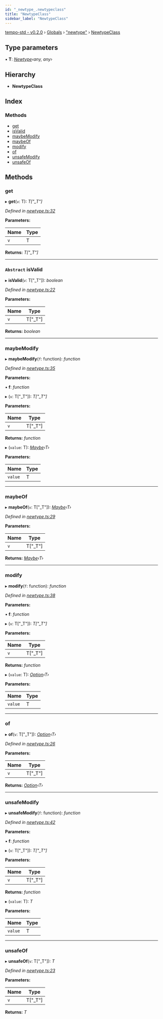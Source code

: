 ```yaml
---
id: "_newtype_.newtypeclass"
title: "NewtypeClass"
sidebar_label: "NewtypeClass"
---
```


[tempo-std - v0.2.0](../index.md) › [Globals](../globals.md) › ["newtype"](../modules/_newtype_.md) › [NewtypeClass](_newtype_.newtypeclass.md)

## Type parameters

▪ **T**: *[Newtype](../interfaces/_newtype_.newtype.md)‹any, any›*

## Hierarchy

* **NewtypeClass**

## Index

### Methods

* [get](_newtype_.newtypeclass.md#get)
* [isValid](_newtype_.newtypeclass.md#abstract-isvalid)
* [maybeModify](_newtype_.newtypeclass.md#maybemodify)
* [maybeOf](_newtype_.newtypeclass.md#maybeof)
* [modify](_newtype_.newtypeclass.md#modify)
* [of](_newtype_.newtypeclass.md#of)
* [unsafeModify](_newtype_.newtypeclass.md#unsafemodify)
* [unsafeOf](_newtype_.newtypeclass.md#unsafeof)

## Methods

###  get

▸ **get**(`v`: T): *T["_T"]*

*Defined in [newtype.ts:32](https://github.com/fponticelli/tempo/blob/4a30d82/std/src/newtype.ts#L32)*

**Parameters:**

Name | Type |
------ | ------ |
`v` | T |

**Returns:** *T["_T"]*

___

### `Abstract` isValid

▸ **isValid**(`v`: T["_T"]): *boolean*

*Defined in [newtype.ts:22](https://github.com/fponticelli/tempo/blob/4a30d82/std/src/newtype.ts#L22)*

**Parameters:**

Name | Type |
------ | ------ |
`v` | T["_T"] |

**Returns:** *boolean*

___

###  maybeModify

▸ **maybeModify**(`f`: function): *function*

*Defined in [newtype.ts:35](https://github.com/fponticelli/tempo/blob/4a30d82/std/src/newtype.ts#L35)*

**Parameters:**

▪ **f**: *function*

▸ (`v`: T["_T"]): *T["_T"]*

**Parameters:**

Name | Type |
------ | ------ |
`v` | T["_T"] |

**Returns:** *function*

▸ (`value`: T): *[Maybe](../modules/_maybe_.md#maybe)‹T›*

**Parameters:**

Name | Type |
------ | ------ |
`value` | T |

___

###  maybeOf

▸ **maybeOf**(`v`: T["_T"]): *[Maybe](../modules/_maybe_.md#maybe)‹T›*

*Defined in [newtype.ts:29](https://github.com/fponticelli/tempo/blob/4a30d82/std/src/newtype.ts#L29)*

**Parameters:**

Name | Type |
------ | ------ |
`v` | T["_T"] |

**Returns:** *[Maybe](../modules/_maybe_.md#maybe)‹T›*

___

###  modify

▸ **modify**(`f`: function): *function*

*Defined in [newtype.ts:38](https://github.com/fponticelli/tempo/blob/4a30d82/std/src/newtype.ts#L38)*

**Parameters:**

▪ **f**: *function*

▸ (`v`: T["_T"]): *T["_T"]*

**Parameters:**

Name | Type |
------ | ------ |
`v` | T["_T"] |

**Returns:** *function*

▸ (`value`: T): *[Option](../modules/_option_.md#option)‹T›*

**Parameters:**

Name | Type |
------ | ------ |
`value` | T |

___

###  of

▸ **of**(`v`: T["_T"]): *[Option](../modules/_option_.md#option)‹T›*

*Defined in [newtype.ts:26](https://github.com/fponticelli/tempo/blob/4a30d82/std/src/newtype.ts#L26)*

**Parameters:**

Name | Type |
------ | ------ |
`v` | T["_T"] |

**Returns:** *[Option](../modules/_option_.md#option)‹T›*

___

###  unsafeModify

▸ **unsafeModify**(`f`: function): *function*

*Defined in [newtype.ts:42](https://github.com/fponticelli/tempo/blob/4a30d82/std/src/newtype.ts#L42)*

**Parameters:**

▪ **f**: *function*

▸ (`v`: T["_T"]): *T["_T"]*

**Parameters:**

Name | Type |
------ | ------ |
`v` | T["_T"] |

**Returns:** *function*

▸ (`value`: T): *T*

**Parameters:**

Name | Type |
------ | ------ |
`value` | T |

___

###  unsafeOf

▸ **unsafeOf**(`v`: T["_T"]): *T*

*Defined in [newtype.ts:23](https://github.com/fponticelli/tempo/blob/4a30d82/std/src/newtype.ts#L23)*

**Parameters:**

Name | Type |
------ | ------ |
`v` | T["_T"] |

**Returns:** *T*
